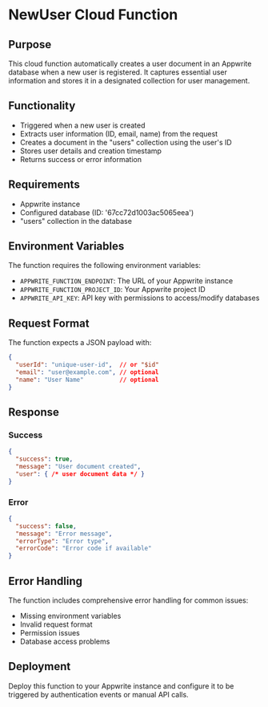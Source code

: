 # NewUser Cloud Function

## Purpose
This cloud function automatically creates a user document in an Appwrite database when a new user is registered. It captures essential user information and stores it in a designated collection for user management.

## Functionality
- Triggered when a new user is created
- Extracts user information (ID, email, name) from the request
- Creates a document in the "users" collection using the user's ID
- Stores user details and creation timestamp
- Returns success or error information

## Requirements
- Appwrite instance
- Configured database (ID: '67cc72d1003ac5065eea')
- "users" collection in the database

## Environment Variables
The function requires the following environment variables:
- `APPWRITE_FUNCTION_ENDPOINT`: The URL of your Appwrite instance
- `APPWRITE_FUNCTION_PROJECT_ID`: Your Appwrite project ID
- `APPWRITE_API_KEY`: API key with permissions to access/modify databases

## Request Format
The function expects a JSON payload with:
```json
{
  "userId": "unique-user-id",  // or "$id"
  "email": "user@example.com", // optional
  "name": "User Name"          // optional
}
```

## Response
### Success
```json
{
  "success": true,
  "message": "User document created",
  "user": { /* user document data */ }
}
```

### Error
```json
{
  "success": false,
  "message": "Error message",
  "errorType": "Error type",
  "errorCode": "Error code if available"
}
```

## Error Handling
The function includes comprehensive error handling for common issues:
- Missing environment variables
- Invalid request format
- Permission issues
- Database access problems

## Deployment
Deploy this function to your Appwrite instance and configure it to be triggered by authentication events or manual API calls.

